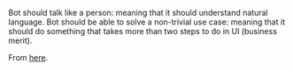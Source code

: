 Bot should talk like a person: meaning that it should understand natural language.
Bot should be able to solve a non-trivial use case: meaning that it should do something that takes more than two steps to do in UI (business merit).

From [here](https://hackernoon.com/i-built-a-chatbot-in-2-hours-and-this-is-what-i-learned-f5dbb4ba5fcc).
